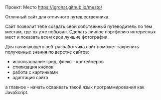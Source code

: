 Проект: Место
https://igronat.github.io/mesto/

Отличный сайт для отличного путешественника.

Сайт позволит тебе создать свой собственный путеводитель по тем местам, где ты уже побывал. Сделать личное портфолию интересных мест и показать всем свои лучшие фотографии.

Для начинающего веб-разработчика сайт поможет закрепить полученные знания по верстке сайтов:
* использование грид, флекс - контейнеров
* стилизация кнопок
* работа с картинками 
* адаптация сайта

а главное - начать осваивать такой язык программирования как JavaScript.

